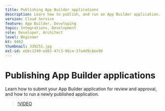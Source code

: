 ```yaml
---
title: Publishing App Builder applications
description: Learn how to publish, and run an App Builder application.
version: Cloud Service
feature: App Builder, Developing
topic: Integrations, Development
role: Developer, Architect
level: Beginner
kt: 9462
thumbnail: 339251.jpg
exl-id: ebbc1249-ed82-47c3-96ce-27a4d9c8ee99
---
```

# Publishing App Builder applications

Learn how to submit your App Builder application for review and approval, and how to run a newly published application.

>[!VIDEO](https://video.tv.adobe.com/v/339251/?quality=12&learn=on)
